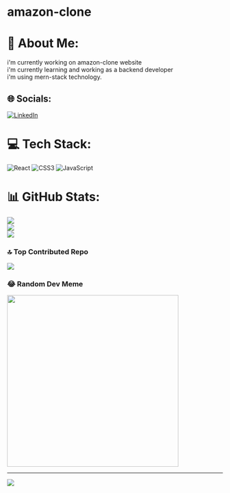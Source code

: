 # amazon-clone
# 💫 About Me:
i'm currently working on amazon-clone website<br>i'm currently learning and working as a backend developer<br>i'm using mern-stack technology.<br>


## 🌐 Socials:
[![LinkedIn](https://img.shields.io/badge/LinkedIn-%230077B5.svg?logo=linkedin&logoColor=white)](https://linkedin.com/in/https://www.linkedin.com/in/ankush-batham-888321280?utm_source=share&utm_campaign=share_via&utm_content=profile&utm_medium=android_app) 

# 💻 Tech Stack:
![React](https://img.shields.io/badge/react-%2320232a.svg?style=for-the-badge&logo=react&logoColor=%2361DAFB) ![CSS3](https://img.shields.io/badge/css3-%231572B6.svg?style=for-the-badge&logo=css3&logoColor=white) ![JavaScript](https://img.shields.io/badge/javascript-%23323330.svg?style=for-the-badge&logo=javascript&logoColor=%23F7DF1E)
# 📊 GitHub Stats:
![](https://github-readme-stats.vercel.app/api?username=ANKUSHBATHAM&theme=dark&hide_border=false&include_all_commits=true&count_private=true)<br/>
![](https://github-readme-streak-stats.herokuapp.com/?user=ANKUSHBATHAM&theme=dark&hide_border=false)<br/>
![](https://github-readme-stats.vercel.app/api/top-langs/?username=ANKUSHBATHAM&theme=dark&hide_border=false&include_all_commits=true&count_private=true&layout=compact)

### 🔝 Top Contributed Repo
![](https://github-contributor-stats.vercel.app/api?username=ANKUSHBATHAM&limit=5&theme=dark&combine_all_yearly_contributions=true)

### 😂 Random Dev Meme
<img src='https://randommeme-five.vercel.app/' style="height: 400px;"/>

---
[![](https://visitcount.itsvg.in/api?id=ANKUSHBATHAM&icon=0&color=0)](https://visitcount.itsvg.in)

<!-- Proudly created with GPRM ( https://gprm.itsvg.in ) -->
